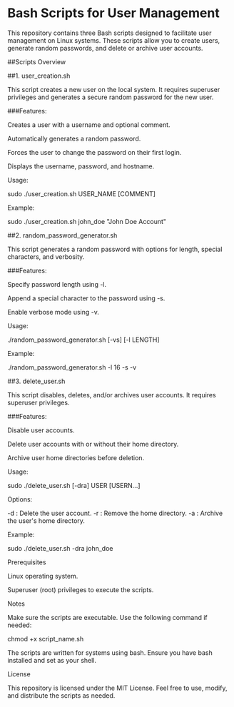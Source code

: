 # Bash Scripts for User Management

This repository contains three Bash scripts designed to facilitate user management on Linux systems. These scripts allow you to create users, generate random passwords, and delete or archive user accounts.

##Scripts Overview

##1. user_creation.sh

This script creates a new user on the local system. It requires superuser privileges and generates a secure random password for the new user.

###Features:

Creates a user with a username and optional comment.

Automatically generates a random password.

Forces the user to change the password on their first login.

Displays the username, password, and hostname.

Usage:

sudo ./user_creation.sh USER_NAME [COMMENT]

Example:

sudo ./user_creation.sh john_doe "John Doe Account"

##2. random_password_generator.sh

This script generates a random password with options for length, special characters, and verbosity.

###Features:

Specify password length using -l.

Append a special character to the password using -s.

Enable verbose mode using -v.

Usage:

./random_password_generator.sh [-vs] [-l LENGTH]

Example:

./random_password_generator.sh -l 16 -s -v

##3. delete_user.sh

This script disables, deletes, and/or archives user accounts. It requires superuser privileges.

###Features:

Disable user accounts.

Delete user accounts with or without their home directory.

Archive user home directories before deletion.

Usage:

sudo ./delete_user.sh [-dra] USER [USERN...]

Options:

-d : Delete the user account.
-r : Remove the home directory.
-a : Archive the user's home directory.

Example:

sudo ./delete_user.sh -dra john_doe

Prerequisites

Linux operating system.

Superuser (root) privileges to execute the scripts.

Notes

Make sure the scripts are executable. Use the following command if needed:

chmod +x script_name.sh

The scripts are written for systems using bash. Ensure you have bash installed and set as your shell.

License

This repository is licensed under the MIT License. Feel free to use, modify, and distribute the scripts as needed.
